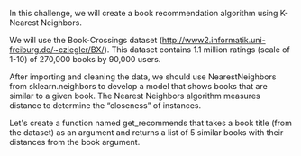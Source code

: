 In this challenge, we will create a book recommendation algorithm using K-Nearest Neighbors.

We will use the Book-Crossings dataset (http://www2.informatik.uni-freiburg.de/~cziegler/BX/). This dataset contains 1.1 million ratings (scale of 1-10) of 270,000 books by 90,000 users.

After importing and cleaning the data, we should use NearestNeighbors from sklearn.neighbors to develop a model that shows books that are similar to a given book. The Nearest Neighbors algorithm measures distance to determine the “closeness” of instances.

Let's create a function named get_recommends that takes a book title (from the dataset) as an argument and returns a list of 5 similar books with their distances from the book argument.
